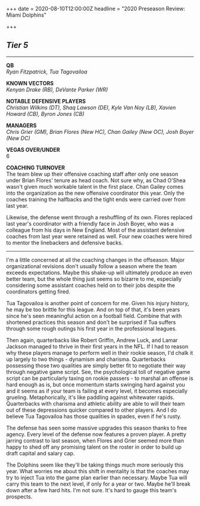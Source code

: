 +++
date = 2020-08-10T12:00:00Z
headline = "2020 Preseason Review: Miami Dolphins"

+++
## **_Tier 5_**

***

**QB**  
_Ryan Fitzpatrick, Tua Tagovailoa_

**KNOWN VECTORS**  
_Kenyan Drake (RB), DeVante Parker (WR)_

**NOTABLE DEFENSIVE PLAYERS**  
_Christian Wilkins (DT), Shaq Lawson (DE), Kyle Van Noy (LB), Xavien Howard (CB), Byron Jones (CB)_

**MANAGERS**  
_Chris Grier (GM), Brian Flores (New HC), Chan Gailey (New OC), Josh Boyer (New DC)_

**VEGAS OVER/UNDER**  
6

**COACHING TURNOVER**  
The team blew up their offensive coaching staff after only one season under Brian Flores' tenure as head coach. Not sure why, as Chad O'Shea wasn't given much workable talent in the first place. Chan Gailey comes into the organization as the new offensive coordinator this year. Only the coaches training the halfbacks and the tight ends were carried over from last year.

Likewise, the defense went through a reshuffling of its own. Flores replaced last year's coordinator with a friendly face in Josh Boyer, who was a colleague from his days in New England. Most of the assistant defensive coaches from last year were retained as well. Four new coaches were hired to mentor the linebackers and defensive backs.

***

I'm a little concerned at all the coaching changes in the offseason. Major organizational revisions don't usually follow a season where the team exceeds expectations. Maybe this shake-up will ultimately produce an even better team, but the whole thing just seems so bizarre to me, especially considering some assistant coaches held on to their jobs despite the coordinators getting fired.

Tua Tagovailoa is another point of concern for me. Given his injury history, he may be too brittle for this league. And on top of that, it's been years since he's seen meaningful action on a football field. Combine that with shortened practices this season and don't be surprised if Tua suffers through some rough outings his first year in the professional leagues.

Then again, quarterbacks like Robert Griffin, Andrew Luck, and Lamar Jackson managed to thrive in their first years in the NFL. If I had to reason why these players manage to perform well in their rookie season, I'd chalk it up largely to two things - dynamism and charisma. Quarterbacks possessing those two qualities are simply better fit to negotiate their way through negative game script. See, the psychological toll of negative game script can be particularly taxing on rookie passers - to marshal an offense is hard enough as is, but once momentum starts swinging hard against you and it seems as if your team is failing at every level, it becomes especially grueling. Metaphorically, it's like paddling against whitewater rapids. Quarterbacks with charisma and athletic ability are able to will their team out of these depressions quicker compared to other players. And I do believe Tua Tagovailoa has those qualities in spades, even if he's rusty.

The defense has seen some massive upgrades this season thanks to free agency. Every level of the defense now features a proven player.  A pretty jarring contrast to last season, when Flores and Grier seemed more than happy to shed off any promising talent on the roster in order to build up draft capital and salary cap.

The Dolphins seem like they'll be taking things much more seriously this year. What worries me about this shift in mentality is that the coaches may try to inject Tua into the game plan earlier than necessary. Maybe Tua will carry this team to the next level, if only for a year or two. Maybe he'll break down after a few hard hits. I'm not sure. It's hard to gauge this team's prospects.
